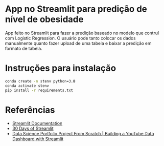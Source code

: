 # App no Streamlit para predição de nível de obesidade

App feito no Streamlit para fazer a predição baseado no modelo que contruí com Logistic Regression. O usuário pode tanto colocar os dados manualmente quanto fazer upload de uma tabela e baixar a predição em formato de tabela.

# Instruções para instalação

```bash
conda create -n stenv python=3.8
conda activate stenv
pip install -r requirements.txt
```

# Referências
- [Streamlit Documentation](https://docs.streamlit.io/library/api-reference/widgets)
- [30 Days of Streamlit](https://30days.streamlit.app/)
- [Data Science Portfolio Project From Scratch | Building a YouTube Data Dashboard with Streamlit](https://www.youtube.com/watch?v=Yk-unX4KnV4)

